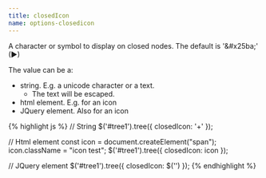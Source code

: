 ```yaml
---
title: closedIcon
name: options-closedicon
---
```


A character or symbol to display on closed nodes. The default is '&amp;#x25ba;' (&#x25ba;)

The value can be a:

-   string. E.g. a unicode character or a text.
    -   The text will be escaped.
-   html element. E.g. for an icon
-   JQuery element. Also for an icon

{% highlight js %}
// String
$('#tree1').tree({ closedIcon: '+' });

// Html element
const icon = document.createElement("span");
icon.className = "icon test";
$('#tree1').tree({ closedIcon: icon });

// JQuery element
$('#tree1').tree({ closedIcon: $('<span class="icon test" />') });
{% endhighlight %}

